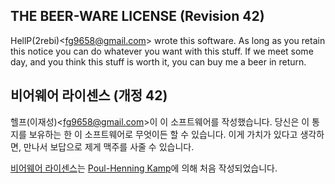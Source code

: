 ## THE BEER-WARE LICENSE (Revision 42)
HellP(2rebi)<<fg9658@gmail.com>> wrote this software. As long as you
retain this notice you can do whatever you want with this stuff. If we meet
some day, and you think this stuff is worth it, you can buy me a beer in return.

## 비어웨어 라이센스 (개정 42)
헬프(이재성)<<fg9658@gmail.com>>이 이 소프트웨어를 작성했습니다.
당신은 이 통지를 보유하는 한 이 소프트웨어로 무엇이든 할 수 있습니다.
이게 가치가 있다고 생각하면, 만나서 보답으로 제게 맥주를 사줄 수 있습니다.


[비어웨어 라이센스](http://en.wikipedia.org/wiki/Beerware)는 [Poul-Henning Kamp](http://people.freebsd.org/~phk/)에 의해 처음 작성되었습니다.
